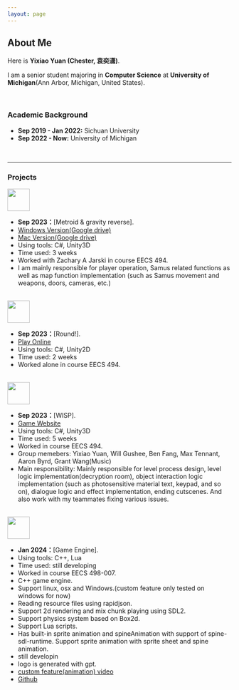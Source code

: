 ```yaml
---
layout: page
---
```


## About Me

Here is **Yixiao Yuan (Chester, 袁奕潇)**.

I am a senior student majoring in **Computer Science** at **University of Michigan**(Ann Arbor, Michigan, United States).

<br>

### Academic Background

- **Sep 2019 - Jan 2022:** Sichuan University
- **Sep 2022 - Now:** University of Michigan

<br>

---

### Projects

<div>
<img src="https://yyixiao.github.io/Metroid.jpg" class="floatpic" width="50" height="50">
</div>

- **Sep 2023：**[Metroid & gravity reverse]. 
- [Windows Version(Google drive)](https://drive.google.com/file/d/1M_FjHWAHDC-IM2SBmWliJPUZBt_fElNM/view?usp=sharing)
- [Mac Version(Google drive)](https://drive.google.com/file/d/1UOoOnVwDtCl5RHGxr_SBhAnq4rX6plgA/view?usp=sharing)
- Using tools: C#, Unity3D
- Time used: 3 weeks
- Worked with Zachary A Jarski in course EECS 494. 
- I am mainly responsible for player operation, Samus related functions as well as map function implementation (such as Samus movement and weapons, doors, cameras, etc.) 

<br>

<div>
<img src="https://yyixiao.github.io/round.jpg" class="floatpic" width="50" height="50">
</div>

- **Sep 2023：**[Round!]. 
- [Play Online](https://yyixiao.itch.io/round)
- Using tools: C#, Unity2D
- Time used: 2 weeks
- Worked alone in course EECS 494. 

<br>

<div>
<img src="https://yyixiao.github.io/Wisp.jpg" class="floatpic" width="50" height="50">
</div>

- **Sep 2023：**[WISP]. 
- [Game Website](https://ajbyrd.itch.io/wisp)
- Using tools: C#, Unity3D
- Time used: 5 weeks
- Worked in course EECS 494. 
- Group memebers: Yixiao Yuan, Will Gushee, Ben Fang, Max Tennant, Aaron Byrd, Grant Wang(Music)
- Main responsibility: Mainly responsible for level process design, level logic implementation(decryption room), object interaction logic implementation (such as photosensitive material text, keypad, and so on), dialogue logic and effect implementation, ending cutscenes. And also work with my teammates fixing various issues.

<br>

<div>
<img src="https://yyixiao.github.io/GameEngine.jpg" class="floatpic" width="50" height="50">
</div>

- **Jan 2024：**[Game Engine]. 
- Using tools: C++, Lua
- Time used: still developing
- Worked in course EECS 498-007. 
- C++ game engine.
- Support linux, osx and Windows.(custom feature only tested on windows for now)
- Reading resource files using rapidjson.
- Support 2d rendering and mix chunk playing using SDL2.
- Support physics system based on Box2d.
- Support Lua scripts.
- Has built-in sprite animation and spineAnimation with support of spine-sdl-runtime. Support sprite animation with sprite sheet and spine animation.
- still developin
- logo is generated with gpt.
- [custom feature(animation) video](https://youtu.be/7PY8Ap4_6ps)
- [Github](https://github.com/YuanYixiao0014/YY2D)

